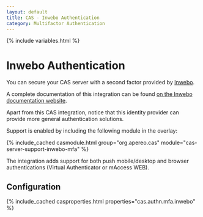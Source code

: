 ```yaml
---
layout: default
title: CAS - Inwebo Authentication
category: Multifactor Authentication
---
```


{% include variables.html %}

# Inwebo Authentication

You can secure your CAS server with a second factor provided by [Inwebo](https://www.inwebo.com).

A complete documentation of this integration can be found [on the Inwebo documentation website](https://docs.inwebo.com/documentation/cas-apereo-inwebo-integration).

Apart from this CAS integration, notice that this identity provider can provide more general authentication solutions.

Support is enabled by including the following module in the overlay:

{% include_cached casmodule.html group="org.apereo.cas" module="cas-server-support-inwebo-mfa" %}

The integration adds support for both push mobile/desktop and browser authentications (Virtual Authenticator or mAccess WEB).

## Configuration

{% include_cached casproperties.html properties="cas.authn.mfa.inwebo" %}
